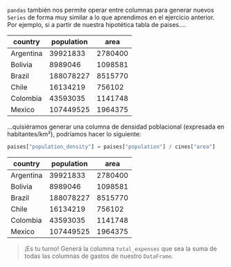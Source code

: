 `pandas` también nos permite operar entre columnas para generar nuevos `Series` de forma muy similar a lo que aprendimos en el ejercicio anterior. Por ejemplo, si a partir de nuestra hipotética tabla de paises....


|country|population|area|
|---|---|---|
|Argentina|39921833|2780400|
|Bolivia|8989046|1098581|
|Brazil|188078227|8515770|
|Chile|16134219|756102|
|Colombia|43593035|1141748|
|Mexico|107449525|1964375|

...quisiéramos generar una columna de densidad poblacional (expresada en habitantes/km²), podríamos hacer lo siguiente:

```python
paises["population_density"] = paises["population"] / cines["area"] 
```

|country|population|area|
|---|---|---|
|Argentina|39921833|2780400|
|Bolivia|8989046|1098581|
|Brazil|188078227|8515770|
|Chile|16134219|756102|
|Colombia|43593035|1141748|
|Mexico|107449525|1964375|

<!-- 
4. ¿Hay casos en que los gastos totales no sean consistentes con la suma de los gastos detallados? Si hubiera, filtrarlos y respondé lo siguiente: ¿cuántos son?  ¿cuál es la diferencia absoluta máxima? (mostrar abs) 
-->

> ¡Es tu turno! Generá la columna `total_expenses` que sea la suma de todas las columnas de gastos de nuestro `DataFrame`.
